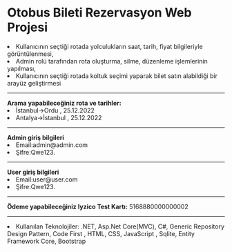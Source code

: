 # Otobus Bileti Rezervasyon Web Projesi
<li>Kullanıcının seçtiği rotada yolculukların saat, tarih, fiyat bilgileriyle görüntülenmesi,</li> 
<li>Admin rolü tarafından rota oluşturma, silme, düzenleme işlemlerinin yapılması,</li> 
<li>Kullanıcının seçtiği rotada koltuk seçimi yaparak bilet satın alabildiği bir arayüz geliştirmesi </li>
<hr>
<strong>Arama yapabileceğiniz rota ve tarihler:</strong> 
 <br>
 <li>İstanbul->Ordu , 25.12.2022</li> 
 <li>Antalya->İstanbul , 25.12.2022</li>
 
  <hr>
 <strong>Admin giriş bilgileri</strong>
 </br>
 
<li>Email:admin@admin.com</li>

<li>Şifre:Qwe123.</li>
 <hr>
 <strong>User giriş bilgileri</strong>
 </br>
<li>Email:user@user.com</li>

 <li>Şifre:Qwe123.</li>
  <hr>
 <strong>Ödeme yapabileceğiniz Iyzico Test Kartı:</strong> 5168880000000002
  <hr>
 
<li>Kullanılan Teknolojiler: .NET, Asp.Net Core(MVC), C#, Generic Repository Design Pattern, Code First , HTML, CSS, JavaScript , Sqlite,
Entity Framework Core, Bootstrap </li>
